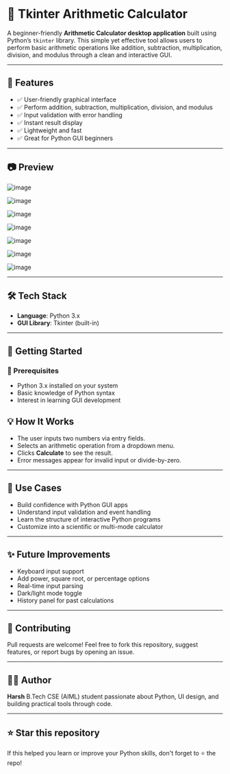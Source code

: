 # 🧮 Tkinter Arithmetic Calculator

A beginner-friendly **Arithmetic Calculator desktop application** built using Python’s `tkinter` library. This simple yet effective tool allows users to perform basic arithmetic operations like addition, subtraction, multiplication, division, and modulus through a clean and interactive GUI.

---

## 📌 Features

- ✅ User-friendly graphical interface  
- ✅ Perform addition, subtraction, multiplication, division, and modulus  
- ✅ Input validation with error handling  
- ✅ Instant result display  
- ✅ Lightweight and fast  
- ✅ Great for Python GUI beginners

---

## 📷 Preview
![image](https://github.com/user-attachments/assets/713210d3-0189-4b6c-84aa-169a165c603a)

![image](https://github.com/user-attachments/assets/a687df32-47b4-47f6-9286-cc43c5f64c2d)

![image](https://github.com/user-attachments/assets/1b3dc7a2-b2e5-438e-99f9-646baf00df5f)

![image](https://github.com/user-attachments/assets/726ae182-b760-47f3-a983-8b546f5206c6)

![image](https://github.com/user-attachments/assets/270984cd-4d8a-4546-b208-2b1d70e8f4a1)

![image](https://github.com/user-attachments/assets/331ac7d8-904d-445a-81fb-0496f814c696)

![image](https://github.com/user-attachments/assets/37fcb7a1-bf0b-4eb4-a9a2-a533f4f9d1e4)

---

## 🛠️ Tech Stack

- **Language**: Python 3.x  
- **GUI Library**: Tkinter (built-in)

---

## 🚀 Getting Started

### 🔄 Prerequisites

- Python 3.x installed on your system  
- Basic knowledge of Python syntax  
- Interest in learning GUI development


## 💡 How It Works

* The user inputs two numbers via entry fields.
* Selects an arithmetic operation from a dropdown menu.
* Clicks **Calculate** to see the result.
* Error messages appear for invalid input or divide-by-zero.

---

## 🎯 Use Cases

* Build confidence with Python GUI apps
* Understand input validation and event handling
* Learn the structure of interactive Python programs
* Customize into a scientific or multi-mode calculator

---

## ✨ Future Improvements

* Keyboard input support
* Add power, square root, or percentage options
* Real-time input parsing
* Dark/light mode toggle
* History panel for past calculations

---

## 🤝 Contributing

Pull requests are welcome! Feel free to fork this repository, suggest features, or report bugs by opening an issue.

---

## 👨‍💻 Author

**Harsh**
B.Tech CSE (AIML) student passionate about Python, UI design, and building practical tools through code.

---

## ⭐ Star this repository

If this helped you learn or improve your Python skills, don't forget to ⭐ the repo!
